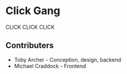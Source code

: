 # Click Gang

CLICK CLICK CLICK

## Contributers

 - Toby Archer - Conception, design, backend
 - Michael Craddock - Frontend